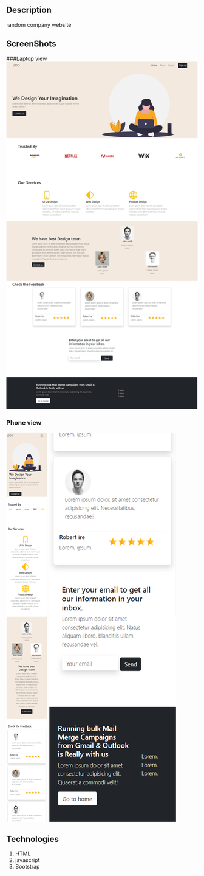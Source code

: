 ## Description

random company website

## ScreenShots

###Laptop view
![Alt text](./screen_shots/full-screen-large.png?raw=true "screenshot_1")

### Phone view
![Alt text](./screen_shots/phone1.png?raw=true "screenshot_phone_1")
![Alt text](./screen_shots/phone2.png?raw=true "screenshot_phone_2")


## Technologies

1. HTML
2. javascript
3. Bootstrap
